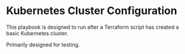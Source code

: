 # Kubernetes Cluster Configuration

This playbook is designed to run after a Terraform script has created a basic Kubernetes cluster.

Primarily designed for testing.
